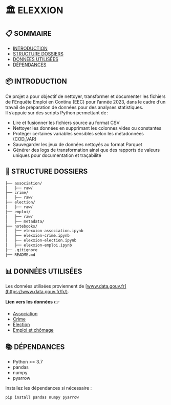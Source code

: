 # 🏛️ ELEXXION

## 📋 SOMMAIRE

- [INTRODUCTION](#-introduction)  
- [STRUCTURE DOSSIERS](#-structure-dossiers)  
- [DONNÉES UTILISÉES](#-données-utilisées)  
- [DÉPENDANCES](#-dépendances)  

## 📦 INTRODUCTION

Ce projet a pour objectif de nettoyer, transformer et documenter les fichiers de l’Enquête Emploi en Continu (EEC) pour l’année 2023, dans le cadre d’un travail de préparation de données pour des analyses statistiques.  
Il s’appuie sur des scripts Python permettant de :  

- Lire et fusionner les fichiers source au format CSV
- Nettoyer les données en supprimant les colonnes vides ou constantes
- Protéger certaines variables sensibles selon les métadonnées (COD_VAR)
- Sauvegarder les jeux de données nettoyés au format Parquet
- Générer des logs de transformation ainsi que des rapports de valeurs uniques pour documentation et traçabilité

## 📂 STRUCTURE DOSSIERS

```bash
├── association/
│   ├── raw/
├── crime/
│   ├── raw/
├── election/
│   ├── raw/
├── emploi/
│   ├── raw/
│   ├── metadata/
├── notebooks/
│   ├── elexxion-association.ipynb
│   ├── elexxion-crime.ipynb
│   ├── elexxion-election.ipynb
│   ├── elexxion-emploi.ipynb
├── .gitignore
├── README.md
```

## 📊 DONNÉES UTILISÉES

Les données utilisées proviennent de [www.data.gouv.fr](https://www.data.gouv.fr/fr/).  

**Lien vers les données** 👉  

- [Association](https://www.data.gouv.fr/fr/datasets/repertoire-national-des-associations/)  
- [Crime](https://www.data.gouv.fr/fr/datasets/bases-statistiques-communale-departementale-et-regionale-de-la-delinquance-enregistree-par-la-police-et-la-gendarmerie-nationales/)  
- [Election](https://www.data.gouv.fr/fr/datasets/?q=election)  
- [Emploi et chômage](https://www.data.gouv.fr/fr/datasets/activite-emploi-et-chomage-enquete-emploi-en-continu/)  

## 📚 DÉPENDANCES

- Python >= 3.7
- pandas
- numpy
- pyarrow

Installez les dépendances si nécessaire :

```bash
pip install pandas numpy pyarrow
```
